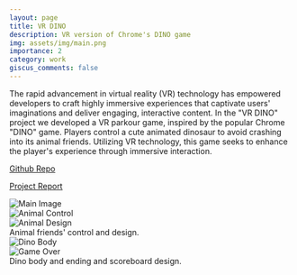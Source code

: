 ```yaml
---
layout: page
title: VR DINO
description: VR version of Chrome's DINO game
img: assets/img/main.png
importance: 2
category: work
giscus_comments: false
---
```


The rapid advancement in virtual reality (VR) technology has empowered developers to craft highly immersive experiences that captivate users' imaginations and deliver engaging, interactive content. In the "VR DINO" project we developed a VR parkour game, inspired by the popular Chrome "DINO" game. Players control a cute animated dinosaur to avoid crashing into its animal friends. Utilizing VR technology, this game seeks to enhance the player's experience through immersive interaction.

[Github Repo](https://github.com/phillian-sp/VR_DINO)

[Project Report](https://houxiru.github.io/assets/pdf/EE267_Final_Report.pdf)

<div class="row">
    <div class="col-sm mt-3 mt-md-0">
        <img src="https://houxiru.github.io/assets/img/dino/main.png" alt="Main Image" class="img-fluid rounded z-depth-1">
    </div>
</div>

<div class="row">
    <div class="col-sm mt-3 mt-md-0">
        <img src="https://houxiru.github.io/assets/img/dino/animal_control.png" alt="Animal Control" class="img-fluid rounded z-depth-1">
    </div>
    <div class="col-sm mt-3 mt-md-0">
        <img src="https://houxiru.github.io/assets/img/dino/animal_design.png" alt="Animal Design" class="img-fluid rounded z-depth-1">
    </div>
</div>
<div class="caption">
    Animal friends' control and design.
</div>

<div class="row">
    <div class="col-sm mt-3 mt-md-0">
        <img src="https://houxiru.github.io/assets/img/dino/dino_body.png" alt="Dino Body" class="img-fluid rounded z-depth-1">
    </div>
    <div class="col-sm mt-3 mt-md-0">
        <img src="https://houxiru.github.io/assets/img/dino/gameover.png" alt="Game Over" class="img-fluid rounded z-depth-1">
    </div>
</div>
<div class="caption">
    Dino body and ending and scoreboard design.
</div>
